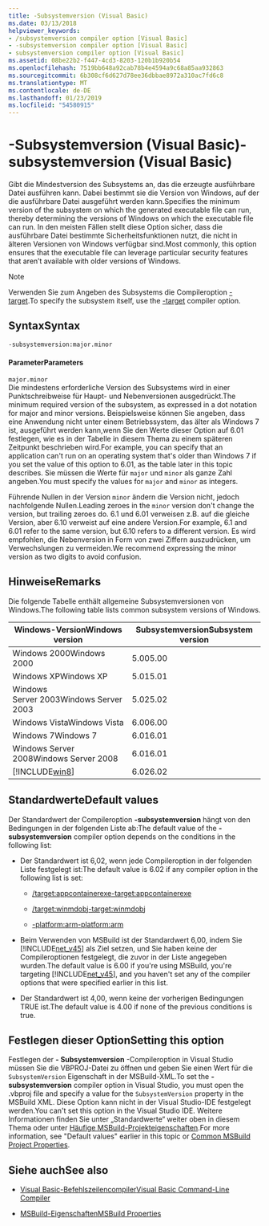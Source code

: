 ```yaml
---
title: -Subsystemversion (Visual Basic)
ms.date: 03/13/2018
helpviewer_keywords:
- /subsystemversion compiler option [Visual Basic]
- -subsystemversion compiler option [Visual Basic]
- subsystemversion compiler option [Visual Basic]
ms.assetid: 08be22b2-f447-4cd3-8203-120b1b920b54
ms.openlocfilehash: 7519bb648a92cab78b4e4594a9c68a85aa932863
ms.sourcegitcommit: 6b308cf6d627d78ee36dbbae8972a310ac7fd6c8
ms.translationtype: MT
ms.contentlocale: de-DE
ms.lasthandoff: 01/23/2019
ms.locfileid: "54580915"
---
```

# <a name="-subsystemversion-visual-basic"></a><span data-ttu-id="dfc0c-102">-Subsystemversion (Visual Basic)</span><span class="sxs-lookup"><span data-stu-id="dfc0c-102">-subsystemversion (Visual Basic)</span></span>
<span data-ttu-id="dfc0c-103">Gibt die Mindestversion des Subsystems an, das die erzeugte ausführbare Datei ausführen kann. Dabei bestimmt sie die Version von Windows, auf der die ausführbare Datei ausgeführt werden kann.</span><span class="sxs-lookup"><span data-stu-id="dfc0c-103">Specifies the minimum version of the subsystem on which the generated executable file can run, thereby determining the versions of Windows on which the executable file can run.</span></span> <span data-ttu-id="dfc0c-104">In den meisten Fällen stellt diese Option sicher, dass die ausführbare Datei bestimmte Sicherheitsfunktionen nutzt, die nicht in älteren Versionen von Windows verfügbar sind.</span><span class="sxs-lookup"><span data-stu-id="dfc0c-104">Most commonly, this option ensures that the executable file can leverage particular security features that aren’t available with older versions of Windows.</span></span>  
  
> [!NOTE]
>  <span data-ttu-id="dfc0c-105">Verwenden Sie zum Angeben des Subsystems die Compileroption [-target](../../../csharp/language-reference/compiler-options/target-compiler-option.md).</span><span class="sxs-lookup"><span data-stu-id="dfc0c-105">To specify the subsystem itself, use the [-target](../../../csharp/language-reference/compiler-options/target-compiler-option.md) compiler option.</span></span>  
  
## <a name="syntax"></a><span data-ttu-id="dfc0c-106">Syntax</span><span class="sxs-lookup"><span data-stu-id="dfc0c-106">Syntax</span></span>  
  
```vb  
-subsystemversion:major.minor  
```  
  
#### <a name="parameters"></a><span data-ttu-id="dfc0c-107">Parameter</span><span class="sxs-lookup"><span data-stu-id="dfc0c-107">Parameters</span></span>  
 `major.minor`  
 <span data-ttu-id="dfc0c-108">Die mindestens erforderliche Version des Subsystems wird in einer Punktschreibweise für Haupt- und Nebenversionen ausgedrückt.</span><span class="sxs-lookup"><span data-stu-id="dfc0c-108">The minimum required version of the subsystem, as expressed in a dot notation for major and minor versions.</span></span> <span data-ttu-id="dfc0c-109">Beispielsweise können Sie angeben, dass eine Anwendung nicht unter einem Betriebssystem, das älter als Windows 7 ist, ausgeführt werden kann,wenn Sie den Werte dieser Option auf 6.01 festlegen, wie es in der Tabelle in diesem Thema zu einem späteren Zeitpunkt beschrieben wird.</span><span class="sxs-lookup"><span data-stu-id="dfc0c-109">For example, you can specify that an application can't run on an operating system that's older than Windows 7 if you set the value of this option to 6.01, as the table later in this topic describes.</span></span> <span data-ttu-id="dfc0c-110">Sie müssen die Werte für `major` und `minor` als ganze Zahl angeben.</span><span class="sxs-lookup"><span data-stu-id="dfc0c-110">You must specify the values for `major` and `minor` as integers.</span></span>  
  
 <span data-ttu-id="dfc0c-111">Führende Nullen in der Version `minor` ändern die Version nicht, jedoch nachfolgende Nullen.</span><span class="sxs-lookup"><span data-stu-id="dfc0c-111">Leading zeroes in the `minor` version don't change the version, but trailing zeroes do.</span></span> <span data-ttu-id="dfc0c-112">6.1 und 6.01 verweisen z.B. auf die gleiche Version, aber 6.10 verweist auf eine andere Version.</span><span class="sxs-lookup"><span data-stu-id="dfc0c-112">For example, 6.1 and 6.01 refer to the same version, but 6.10 refers to a different version.</span></span> <span data-ttu-id="dfc0c-113">Es wird empfohlen, die Nebenversion in Form von zwei Ziffern auszudrücken, um Verwechslungen zu vermeiden.</span><span class="sxs-lookup"><span data-stu-id="dfc0c-113">We recommend expressing the minor version as two digits to avoid confusion.</span></span>  
  
## <a name="remarks"></a><span data-ttu-id="dfc0c-114">Hinweise</span><span class="sxs-lookup"><span data-stu-id="dfc0c-114">Remarks</span></span>  
 <span data-ttu-id="dfc0c-115">Die folgende Tabelle enthält allgemeine Subsystemversionen von Windows.</span><span class="sxs-lookup"><span data-stu-id="dfc0c-115">The following table lists common subsystem versions of Windows.</span></span>  
  
|<span data-ttu-id="dfc0c-116">Windows-Version</span><span class="sxs-lookup"><span data-stu-id="dfc0c-116">Windows version</span></span>|<span data-ttu-id="dfc0c-117">Subsystemversion</span><span class="sxs-lookup"><span data-stu-id="dfc0c-117">Subsystem version</span></span>|  
|---------------------|-----------------------|  
|<span data-ttu-id="dfc0c-118">Windows 2000</span><span class="sxs-lookup"><span data-stu-id="dfc0c-118">Windows 2000</span></span>|<span data-ttu-id="dfc0c-119">5.00</span><span class="sxs-lookup"><span data-stu-id="dfc0c-119">5.00</span></span>|  
|<span data-ttu-id="dfc0c-120">Windows XP</span><span class="sxs-lookup"><span data-stu-id="dfc0c-120">Windows XP</span></span>|<span data-ttu-id="dfc0c-121">5.01</span><span class="sxs-lookup"><span data-stu-id="dfc0c-121">5.01</span></span>|  
|<span data-ttu-id="dfc0c-122">Windows Server 2003</span><span class="sxs-lookup"><span data-stu-id="dfc0c-122">Windows Server 2003</span></span>|<span data-ttu-id="dfc0c-123">5.02</span><span class="sxs-lookup"><span data-stu-id="dfc0c-123">5.02</span></span>|  
|<span data-ttu-id="dfc0c-124">Windows Vista</span><span class="sxs-lookup"><span data-stu-id="dfc0c-124">Windows Vista</span></span>|<span data-ttu-id="dfc0c-125">6.00</span><span class="sxs-lookup"><span data-stu-id="dfc0c-125">6.00</span></span>|  
|<span data-ttu-id="dfc0c-126">Windows 7</span><span class="sxs-lookup"><span data-stu-id="dfc0c-126">Windows 7</span></span>|<span data-ttu-id="dfc0c-127">6.01</span><span class="sxs-lookup"><span data-stu-id="dfc0c-127">6.01</span></span>|  
|<span data-ttu-id="dfc0c-128">Windows Server 2008</span><span class="sxs-lookup"><span data-stu-id="dfc0c-128">Windows Server 2008</span></span>|<span data-ttu-id="dfc0c-129">6.01</span><span class="sxs-lookup"><span data-stu-id="dfc0c-129">6.01</span></span>|  
|[!INCLUDE[win8](~/includes/win8-md.md)]|<span data-ttu-id="dfc0c-130">6.02</span><span class="sxs-lookup"><span data-stu-id="dfc0c-130">6.02</span></span>|  
  
## <a name="default-values"></a><span data-ttu-id="dfc0c-131">Standardwerte</span><span class="sxs-lookup"><span data-stu-id="dfc0c-131">Default values</span></span>  
 <span data-ttu-id="dfc0c-132">Der Standardwert der Compileroption **-subsystemversion** hängt von den Bedingungen in der folgenden Liste ab:</span><span class="sxs-lookup"><span data-stu-id="dfc0c-132">The default value of the **-subsystemversion** compiler option depends on the conditions in the following list:</span></span>  
  
-   <span data-ttu-id="dfc0c-133">Der Standardwert ist 6,02, wenn jede Compileroption in der folgenden Liste festgelegt ist:</span><span class="sxs-lookup"><span data-stu-id="dfc0c-133">The default value is 6.02 if any compiler option in the following list is set:</span></span>  
  
    -   [<span data-ttu-id="dfc0c-134">/target:appcontainerexe</span><span class="sxs-lookup"><span data-stu-id="dfc0c-134">-target:appcontainerexe</span></span>](../../../visual-basic/reference/command-line-compiler/target.md)  
  
    -   [<span data-ttu-id="dfc0c-135">/target:winmdobj</span><span class="sxs-lookup"><span data-stu-id="dfc0c-135">-target:winmdobj</span></span>](../../../visual-basic/reference/command-line-compiler/target.md)  
  
    -   [<span data-ttu-id="dfc0c-136">-platform:arm</span><span class="sxs-lookup"><span data-stu-id="dfc0c-136">-platform:arm</span></span>](../../../visual-basic/reference/command-line-compiler/platform.md)  
  
-   <span data-ttu-id="dfc0c-137">Beim Verwenden von MSBuild ist der Standardwert 6,00, indem Sie [!INCLUDE[net_v45](~/includes/net-v45-md.md)] als Ziel setzen, und Sie haben keine der Compileroptionen festgelegt, die zuvor in der Liste angegeben wurden.</span><span class="sxs-lookup"><span data-stu-id="dfc0c-137">The default value is 6.00 if you're using MSBuild, you're targeting [!INCLUDE[net_v45](~/includes/net-v45-md.md)], and you haven't set any of the compiler options that were specified earlier in this list.</span></span>  
  
-   <span data-ttu-id="dfc0c-138">Der Standardwert ist 4,00, wenn keine der vorherigen Bedingungen TRUE ist.</span><span class="sxs-lookup"><span data-stu-id="dfc0c-138">The default value is 4.00 if none of the previous conditions is true.</span></span>  
  
## <a name="setting-this-option"></a><span data-ttu-id="dfc0c-139">Festlegen dieser Option</span><span class="sxs-lookup"><span data-stu-id="dfc0c-139">Setting this option</span></span>  
 <span data-ttu-id="dfc0c-140">Festlegen der **- Subsystemversion** -Compileroption in Visual Studio müssen Sie die VBPROJ-Datei zu öffnen und geben Sie einen Wert für die `SubsystemVersion` Eigenschaft in der MSBuild-XML.</span><span class="sxs-lookup"><span data-stu-id="dfc0c-140">To set the **-subsystemversion** compiler option in Visual Studio, you must open the .vbproj file and specify a value for the `SubsystemVersion` property in the MSBuild XML.</span></span> <span data-ttu-id="dfc0c-141">Diese Option kann nicht in der Visual Studio-IDE festgelegt werden.</span><span class="sxs-lookup"><span data-stu-id="dfc0c-141">You can't set this option in the Visual Studio IDE.</span></span> <span data-ttu-id="dfc0c-142">Weitere Informationen finden Sie unter „Standardwerte“ weiter oben in diesem Thema oder unter [Häufige MSBuild-Projekteigenschaften](/visualstudio/msbuild/common-msbuild-project-properties).</span><span class="sxs-lookup"><span data-stu-id="dfc0c-142">For more information, see "Default values" earlier in this topic or [Common MSBuild Project Properties](/visualstudio/msbuild/common-msbuild-project-properties).</span></span>  
  

  
## <a name="see-also"></a><span data-ttu-id="dfc0c-143">Siehe auch</span><span class="sxs-lookup"><span data-stu-id="dfc0c-143">See also</span></span>
- [<span data-ttu-id="dfc0c-144">Visual Basic-Befehlszeilencompiler</span><span class="sxs-lookup"><span data-stu-id="dfc0c-144">Visual Basic Command-Line Compiler</span></span>](../../../visual-basic/reference/command-line-compiler/index.md)

- [<span data-ttu-id="dfc0c-145">MSBuild-Eigenschaften</span><span class="sxs-lookup"><span data-stu-id="dfc0c-145">MSBuild Properties</span></span>](/visualstudio/msbuild/msbuild-properties)
